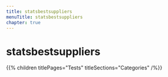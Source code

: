 ```yaml
---
title: statsbestsuppliers
menuTitle: statsbestsuppliers
chapter: true
---
```


# statsbestsuppliers

{{% children titlePages="Tests" titleSections="Categories" /%}}